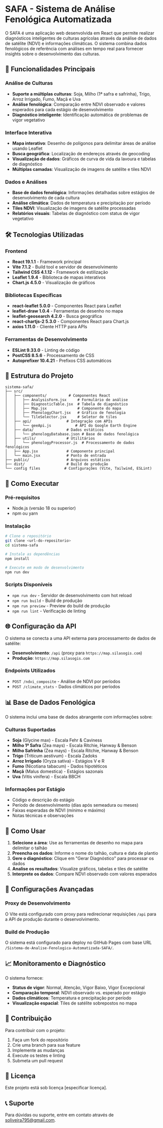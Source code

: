 # SAFA - Sistema de Análise Fenológica Automatizada

O SAFA é uma aplicação web desenvolvida em React que permite realizar diagnósticos inteligentes de culturas agrícolas através da análise de dados de satélite (NDVI) e informações climáticas. O sistema combina dados fenológicos de referência com análises em tempo real para fornecer insights sobre o desenvolvimento das culturas.

## 🌱 Funcionalidades Principais

### Análise de Culturas
- **Suporte a múltiplas culturas**: Soja, Milho (1ª safra e safrinha), Trigo, Arroz Irrigado, Fumo, Maçã e Uva
- **Análise fenológica**: Comparação entre NDVI observado e valores esperados para cada estágio de desenvolvimento
- **Diagnóstico inteligente**: Identificação automática de problemas de vigor vegetativo

### Interface Interativa
- **Mapa interativo**: Desenho de polígonos para delimitar áreas de análise usando Leaflet
- **Busca geográfica**: Localização de endereços através de geocoding
- **Visualização de dados**: Gráficos de curva de vida da lavoura e tabelas de diagnóstico
- **Múltiplas camadas**: Visualização de imagens de satélite e tiles NDVI

### Dados e Análises
- **Base de dados fenológica**: Informações detalhadas sobre estágios de desenvolvimento de cada cultura
- **Análise climática**: Dados de temperatura e precipitação por período
- **Tiles NDVI**: Visualização de imagens de satélite processadas
- **Relatórios visuais**: Tabelas de diagnóstico com status de vigor vegetativo

## 🛠️ Tecnologias Utilizadas

### Frontend
- **React 19.1.1** - Framework principal
- **Vite 7.1.2** - Build tool e servidor de desenvolvimento
- **Tailwind CSS 4.1.12** - Framework de estilização
- **Leaflet 1.9.4** - Biblioteca de mapas interativos
- **Chart.js 4.5.0** - Visualização de gráficos

### Bibliotecas Específicas
- **react-leaflet 5.0.0** - Componentes React para Leaflet
- **leaflet-draw 1.0.4** - Ferramentas de desenho no mapa
- **leaflet-geosearch 4.2.0** - Busca geográfica
- **react-chartjs-2 5.3.0** - Componentes React para Chart.js
- **axios 1.11.0** - Cliente HTTP para APIs

### Ferramentas de Desenvolvimento
- **ESLint 9.33.0** - Linting de código
- **PostCSS 8.5.6** - Processamento de CSS
- **Autoprefixer 10.4.21** - Prefixos CSS automáticos

## 📁 Estrutura do Projeto

```
sistema-safa/
├── src/
│   ├── components/          # Componentes React
│   │   ├── AnalysisForm.jsx     # Formulário de análise
│   │   ├── DiagnosticTable.jsx  # Tabela de diagnóstico
│   │   ├── Map.jsx              # Componente do mapa
│   │   ├── PhenologyChart.jsx   # Gráfico de fenologia
│   │   └── TileSelector.jsx     # Seletor de tiles
│   ├── api/                # Integração com APIs
│   │   └── geeApi.js           # API do Google Earth Engine
│   ├── data/               # Dados estáticos
│   │   └── phenologyDatabase.json # Base de dados fenológica
│   ├── utils/              # Utilitários
│   │   └── phenologyProcessor.js  # Processamento de dados fenológicos
│   ├── App.jsx             # Componente principal
│   └── main.jsx            # Ponto de entrada
├── public/                 # Arquivos estáticos
├── dist/                   # Build de produção
└── config files           # Configurações (Vite, Tailwind, ESLint)
```

## 🚀 Como Executar

### Pré-requisitos
- Node.js (versão 18 ou superior)
- npm ou yarn

### Instalação
```bash
# Clone o repositório
git clone <url-do-repositorio>
cd sistema-safa

# Instale as dependências
npm install

# Execute em modo de desenvolvimento
npm run dev
```

### Scripts Disponíveis
- `npm run dev` - Servidor de desenvolvimento com hot reload
- `npm run build` - Build de produção
- `npm run preview` - Preview do build de produção
- `npm run lint` - Verificação de linting

## 🌐 Configuração da API

O sistema se conecta a uma API externa para processamento de dados de satélite:

- **Desenvolvimento**: `/api` (proxy para `https://map.silasogis.com`)
- **Produção**: `https://map.silasogis.com`

### Endpoints Utilizados
- `POST /ndvi_composite` - Análise de NDVI por períodos
- `POST /climate_stats` - Dados climáticos por períodos

## 📊 Base de Dados Fenológica

O sistema inclui uma base de dados abrangente com informações sobre:

### Culturas Suportadas
- **Soja** (Glycine max) - Escala Fehr & Caviness
- **Milho 1ª Safra** (Zea mays) - Escala Ritchie, Hanway & Benson
- **Milho Safrinha** (Zea mays) - Escala Ritchie, Hanway & Benson
- **Trigo** (Triticum aestivum) - Escala Zadoks
- **Arroz Irrigado** (Oryza sativa) - Estágios V e R
- **Fumo** (Nicotiana tabacum) - Dados hipotéticos
- **Maçã** (Malus domestica) - Estágios sazonais
- **Uva** (Vitis vinifera) - Escala BBCH

### Informações por Estágio
- Código e descrição do estágio
- Período de desenvolvimento (dias após semeadura ou meses)
- Faixas esperadas de NDVI (mínimo e máximo)
- Notas técnicas e observações

## 🎯 Como Usar

1. **Selecione a área**: Use as ferramentas de desenho no mapa para delimitar o talhão
2. **Preencha os dados**: Informe o nome do talhão, cultura e data de plantio
3. **Gere o diagnóstico**: Clique em "Gerar Diagnóstico" para processar os dados
4. **Analise os resultados**: Visualize gráficos, tabelas e tiles de satélite
5. **Interprete os dados**: Compare NDVI observado com valores esperados

## 🔧 Configurações Avançadas

### Proxy de Desenvolvimento
O Vite está configurado com proxy para redirecionar requisições `/api` para a API de produção durante o desenvolvimento.

### Build de Produção
O sistema está configurado para deploy no GitHub Pages com base URL `/Sistema-de-Analise-Fenologica-Automatizada-SAFA/`.

## 📈 Monitoramento e Diagnóstico

O sistema fornece:
- **Status de vigor**: Normal, Atenção, Vigor Baixo, Vigor Excepcional
- **Comparação temporal**: NDVI observado vs. esperado por estágio
- **Dados climáticos**: Temperatura e precipitação por período
- **Visualização espacial**: Tiles de satélite sobrepostos no mapa

## 🤝 Contribuição

Para contribuir com o projeto:
1. Faça um fork do repositório
2. Crie uma branch para sua feature
3. Implemente as mudanças
4. Execute os testes e linting
5. Submeta um pull request

## 📄 Licença

Este projeto está sob licença [especificar licença].

## 📞 Suporte

Para dúvidas ou suporte, entre em contato através de soliveira795@gmail.com.